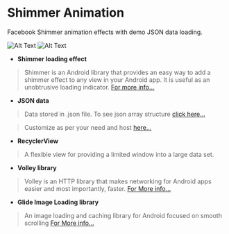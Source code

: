 # Shimmer Animation
Facebook Shimmer animation effects with demo JSON data loading.

![Alt Text](https://media.giphy.com/media/csy9YjlXhDUrJq7OC7/giphy.gif)
![Alt Text](https://media.giphy.com/media/XHTQzdN4GQjnCOxydO/giphy.gif)



- **Shimmer loading effect**

>Shimmer is an Android library that provides an easy way to add a shimmer effect to any view in your Android app. It is useful as an unobtrusive loading indicator.
<a href="https://github.com/facebook/shimmer-android">For more info...</a>

- **JSON data**

>Data stored in .json file. To see json array structure 
<a href="https://api.myjson.com/bins/13be4e">click here...</a>

>Customize as per your need and host <a href="http://myjson.com">here...</a>

-  **RecyclerView**

>A flexible view for providing a limited window into a large data set.

- **Volley library**

>Volley is an HTTP library that makes networking for Android apps easier and most importantly, faster.
<a href="https://developer.android.com/training/volley/">For More info...</a>

- **Glide Image Loading library**

>An image loading and caching library for Android focused on smooth scrolling
<a href="https://github.com/bumptech/glide">For More info...</a>

